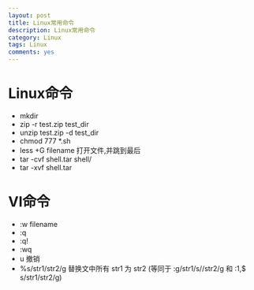```yaml
---
layout: post
title: Linux常用命令
description: Linux常用命令
category: Linux
tags: Linux
comments: yes
---
```


Linux命令
==================================
 - mkdir
 - zip -r test.zip test_dir
 - unzip test.zip -d test_dir
 - chmod 777 *.sh
 - less +G filename 打开文件,并跳到最后
 - tar -cvf shell.tar shell/
 - tar -xvf shell.tar


VI命令
==================================
 - :w filename
 - :q 
 - :q!
 - :wq
 - u 撤销
 - %s/str1/str2/g 替换文中所有 str1 为 str2 (等同于 :g/str1/s//str2/g 和 :1,$ s/str1/str2/g)
